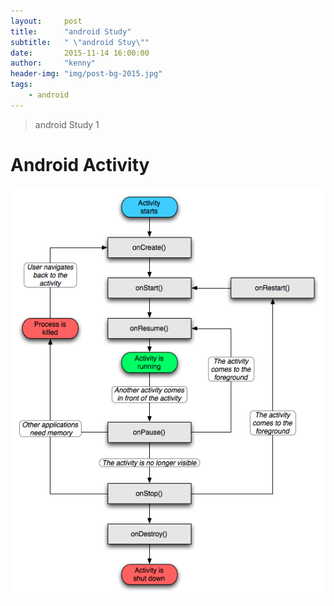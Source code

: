```yaml
---
layout:     post
title:      "android Study"
subtitle:   " \"android Stuy\""
date:       2015-11-14 16:00:00
author:     "kenny"
header-img: "img/post-bg-2015.jpg"
tags:
    - android
---
```


 > android Study 1
 

# Android Activity


![Activity life cycle](/img/activity.gif)

